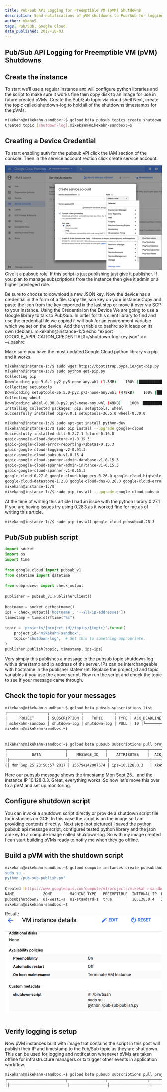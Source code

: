 ```yaml
---
title: Pub/Sub API Logging for Preemptible VM (pVM) Shutdowns
description: Send notifications of pVM shutdowns to Pub/Sub for logging
author: mkahn5
tags: Pub/Sub, Google Cloud
date_published: 2017-10-03
---
```


## Pub/Sub API Logging for Preemptible VM (pVM) Shutdowns

## Create the instance
To start we’ll use a regular instance and will configure python libraries and the script to make sure it works fine then copy disk to an image for use in future created pVMs.
Create the Pub/Sub topic via cloud shell
Next, create the topic called shutdown-log to hold all of the shutdowns timestamps for the pVMs:

```bash
mikekahn@mikekahn-sandbox:~$ gcloud beta pubsub topics create shutdown-log
Created topic [shutdown-log].mikekahn@mikekahn-sandbox:~$
```

## Creating a Device Credential

To start enabling auth for the pubsub API click the IAM section of the console.
Then in the service account section click create service account.

![Pubsub Role](iam.png)
Give it a pubsub role. If this script is just publishing just give it publisher. If you plan to manage subscriptions from the instance then give it admin or a higher privileged role.


Be sure to choose to download a new JSON key. Now the device has a credential in the form of a file.
Copy the json key on your instance
Copy and paste the json from the key exported in the last step or move it over via SCP to your instance.
Using the Credential on the Device
We are going to use a Google library to talk to Pub/Sub. In order for this client library to find and use the credential file we copied it will look for an environment variable which we set on the device. Add the variable to bashrc so it loads on its own (debian).
mikekahn@instance-1:/$ echo "export GOOGLE_APPLICATION_CREDENTIALS=/shutdown-log-key.json" >> ~/.bashrc

Make sure you have the most updated Google Cloud python library via pip and it works 

```bash
mikekahn@instance-1:/$ sudo wget https://bootstrap.pypa.io/get-pip.py
mikekahn@instance-1:/$ sudo python get-pip.py
Collecting pip 
Downloading pip-9.0.1-py2.py3-none-any.whl (1.3MB)    100% |████████████████████████████████| 1.3MB 1.0MB/s 
Collecting setuptools  
Downloading setuptools-36.5.0-py2.py3-none-any.whl (478kB)    100% |████████████████████████████████| 481kB 2.4MB/s 
Collecting wheel  
Downloading wheel-0.30.0-py2.py3-none-any.whl (49kB)    100% |████████████████████████████████| 51kB 9.8MB/s 
Installing collected packages: pip, setuptools, wheel
Successfully installed pip-9.0.1 setuptools-36.5.0 wheel-0.30.0
```
```bash
mikekahn@instance-1:/$ sudo apt-get install python-dev 
mikekahn@instance-1:/$ sudo pip install --upgrade google-cloud
Successfully installed dill-0.2.7.1 future-0.16.0 
gapic-google-cloud-datastore-v1-0.15.3 
gapic-google-cloud-error-reporting-v1beta1-0.15.3 
gapic-google-cloud-logging-v2-0.91.3 
gapic-google-cloud-pubsub-v1-0.15.4 
gapic-google-cloud-spanner-admin-database-v1-0.15.3 
gapic-google-cloud-spanner-admin-instance-v1-0.15.3 
gapic-google-cloud-spanner-v1-0.15.3 
google-cloud-0.27.0 google-cloud-bigquery-0.26.0 google-cloud-bigtable-0.26.0 google-cloud-core-0.26.0 
google-cloud-datastore-1.2.0 google-cloud-dns-0.26.0 google-cloud-error-reporting-0.26.0 google-cloud-language-0.27.0 google-cloud-logging-1.2.0 google-cloud-monitoring-0.26.0 google-cloud-pubsub-0.27.0 google-cloud-resource-manager-0.26.0 google-cloud-runtimeconfig-0.26.0 google-cloud-spanner-0.26.0 google-cloud-speech-0.28.0 google-cloud-storage-1.3.2 google-cloud-translate-1.1.0 google-cloud-videointelligence-0.25.0 google-cloud-vision-0.26.0 google-gax-0.15.15 google-resumable-media-0.2.3 grpc-google-iam-v1-0.11.4 httplib2-0.10.3 monotonic-1.3 oauth2client-3.0.0 ply-3.8 proto-google-cloud-datastore-v1-0.90.4 proto-google-cloud-error-reporting-v1beta1-0.15.3 proto-google-cloud-logging-v2-0.91.3 proto-google-cloud-pubsub-v1-0.15.4 proto-google-cloud-spanner-admin-database-v1-0.15.3 proto-google-cloud-spanner-admin-instance-v1-0.15.3 proto-google-cloud-spanner-v1-0.15.3 tenacity-4.4.0
mikekahn@instance-1:/$
mikekahn@instance-1:/$ sudo pip install --upgrade google-cloud-pubsub 
```

At the time of writing this article I had an issue with the python library 0.27.1
If you are having issues try using 0.28.3 as it worked fine for me as of writing this article.

```bash
mikekahn@instance-1:/$ sudo pip install google-cloud-pubsub==0.28.3
```

## Pub/Sub publish script

```python
import socket
import os
import time

from google.cloud import pubsub_v1
from datetime import datetime

from subprocess import check_output

publisher = pubsub_v1.PublisherClient()

hostname = socket.gethostname() 
ips = check_output(['hostname', '--all-ip-addresses'])
timestamp = time.strftime("%c")

topic = 'projects/{project_id}/topics/{topic}'.format(
    project_id='mikekahn-sandbox',
    topic='shutdown-log',  # Set this to something appropriate.
)
publisher.publish(topic, timestamp, ips=ips)
```

Very simply this publishes a message to the pubsub topic shutdown-log with a timestamp and ip address of the server. IPs can be interchangeable with hostname in the publisher statement. Replace the project_id and topic variables if you use the above script. Now run the script and check the topic to see if your message came through.

## Check the topic for your messages

```bash
mikekahn@mikekahn-sandbox:~$ gcloud beta pubsub subscriptions list
┌──────────────────┬──────────────┬──────────────┬──────┬──────────────┐
│     PROJECT      │ SUBSCRIPTION │    TOPIC     │ TYPE │ ACK_DEADLINE │├──────────────────┼──────────────┼──────────────┼──────┼──────────────┤
│ mikekahn-sandbox │ shutdown-log │ shutdown-log │ PULL │ 10 │└──────────────────┴──────────────┴──────────────┴──────┴──────────────┘
mikekahn@mikekahn-sandbox:~$


mikekahn@mikekahn-sandbox:~$ gcloud beta pubsub subscriptions pull projects/mikekahn-sandbox/subscriptions/shutdown-log
┌──────────────────────────┬─────────────────┬──────────────────┬────────────────────────────────────────────────────────────────────────────────────────────────────────────────────────────────────────────────────────────────────┐
│           DATA           │    MESSAGE_ID   │    ATTRIBUTES    │  ACK_ID
│├──────────────────────────┼─────────────────┼──────────────────┼────────────────────────────────────────────────────────────────────────────────────────────────────────────────────────────────────────────────────────────────────
┤│ Mon Sep 25 23:50:57 2017 │ 155794142007574 │ ips=10.128.0.3   │ XkASTCcYRElTK0MLKlgRTgQhIT4wPkVTRFAGFixdRkhRNxkIaFEOT14jPzUgKEUVCQgUBXx9cEJTdV9UcmhRDRlyfWBwPwgbUwoXB35cURIHaE5tdSVuDBx3emhxa14RAQJCVnlbc_SJyvQ2ZiU9XxJLLD5-LC1FQQ │└──────────────────────────┴─────────────────┴──────────────────┴────────────────────────────────────────────────────────────────────────────────────────────────────────────────────────────────────────────────────────────────────┘
```

Here our pubsub message shows the timestamp Mon Sept 25… and the instance IP 10.128.0.3. 
Great, everything works. So now let's move this over to a pVM and set up monitoring.

## Configure shutdown script
You can invoke a shutdown script directly or provide a shutdown script file for instances on GCE. In this case the script is on the image so I am providing contents directly.  Next step (not pictured) I saved the python pubsub api message script, configured tested python library and the json api key to a compute image called shutdown-log. So with my image created I can start building pVMs ready to notify me when they go offline.

## Build a pVM with the shutdown script

```bash
mikekahn@mikekahn-sandbox:~$ gcloud compute instances create pubsubshutdown6 --preemptible --image shutdown-log --zone us-west1-a --metadata shutdown-script="#! /bin/bash
sudo su -
python /pub-sub-publish.py"

Created [https://www.googleapis.com/compute/v1/projects/mikekahn-sandbox/zones/us-west1-a/instances/pubsubshutdown2].
NAME             ZONE        MACHINE_TYPE   PREEMPTIBLE  INTERNAL_IP  EXTERNAL_IP     STATUS
pubsubshutdown2  us-west1-a  n1-standard-1  true         10.138.0.4   35.203.140.135  RUNNING
mikekahn@mikekahn-sandbox:~$
```

Result:
![pVM Instance Details - Shutdown Script](pvm.png)
 
## Verify logging is setup

Now pVM instances built with image that contains the script in this post will publish their IP and timestamp to the Pub/Sub topic as they are shut down. This can be used for logging and notification whenever pVMs are taken offline for infrastructure managers or to trigger other events in application workflow.

```bash
mikekahn@mikekahn-sandbox:~$ gcloud beta pubsub subscriptions pull projects/mikekahn-sandbox/subscriptions/shutdown-log
┌──────────────────────────┬─────────────────┬──────────────────┬────────────────────────────────────────────────────────────────────────────────────────────────────────────────────────────────────────────────────────────────────┐│   DATA │    MESSAGE_ID   │    ATTRIBUTES    │ ACK_ID
│├──────────────────────────┼─────────────────┼──────────────────┼────────────────────────────────────────────────────────────────────────────────────────────────────────────────────────────────────────────────────────────────────┤│ Fri Sep 29 00:53:54 2017 │ 156359192560439 │ ips=10.138.0.4   │ XkASTCcYRElTK0MLKlgRTgQhIT4wPkVTRFAGFixdRkhRNxkIaFEOT14jPzUgKEUaCQgUBXx9cVtedV5ZGgdRDRlyfGQgOQsVUAURUy1VWhENem1cVzhQCB9xeGh0Y1gWBwJBUHd32cmqwsBtZho9XxJLLD5-LC1FQQ │└──────────────────────────┴─────────────────┴──────────────────┴────────────────────────────────────────────────────────────────────────────────────────────────────────────────────────────────────────────────────────────────────┘
```

